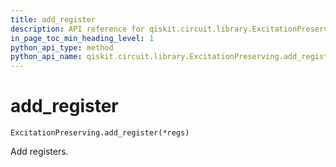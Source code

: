 ```yaml
---
title: add_register
description: API reference for qiskit.circuit.library.ExcitationPreserving.add_register
in_page_toc_min_heading_level: 1
python_api_type: method
python_api_name: qiskit.circuit.library.ExcitationPreserving.add_register
---
```


# add\_register

<span id="qiskit.circuit.library.ExcitationPreserving.add_register" />

`ExcitationPreserving.add_register(*regs)`

Add registers.

